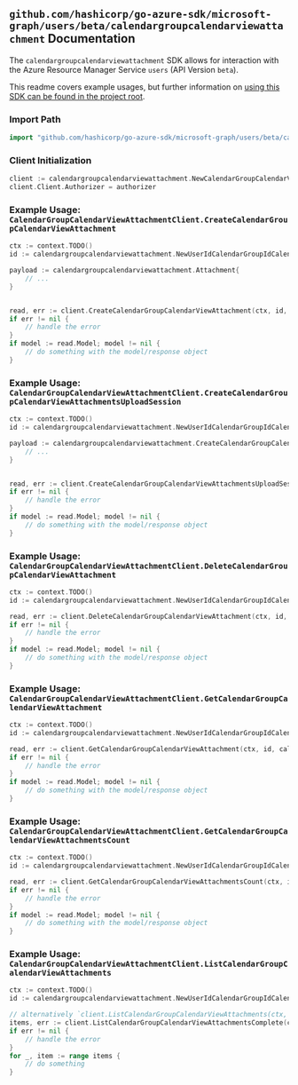 
## `github.com/hashicorp/go-azure-sdk/microsoft-graph/users/beta/calendargroupcalendarviewattachment` Documentation

The `calendargroupcalendarviewattachment` SDK allows for interaction with the Azure Resource Manager Service `users` (API Version `beta`).

This readme covers example usages, but further information on [using this SDK can be found in the project root](https://github.com/hashicorp/go-azure-sdk/tree/main/docs).

### Import Path

```go
import "github.com/hashicorp/go-azure-sdk/microsoft-graph/users/beta/calendargroupcalendarviewattachment"
```


### Client Initialization

```go
client := calendargroupcalendarviewattachment.NewCalendarGroupCalendarViewAttachmentClientWithBaseURI("https://management.azure.com")
client.Client.Authorizer = authorizer
```


### Example Usage: `CalendarGroupCalendarViewAttachmentClient.CreateCalendarGroupCalendarViewAttachment`

```go
ctx := context.TODO()
id := calendargroupcalendarviewattachment.NewUserIdCalendarGroupIdCalendarIdCalendarViewID("userIdValue", "calendarGroupIdValue", "calendarIdValue", "eventIdValue")

payload := calendargroupcalendarviewattachment.Attachment{
	// ...
}


read, err := client.CreateCalendarGroupCalendarViewAttachment(ctx, id, payload)
if err != nil {
	// handle the error
}
if model := read.Model; model != nil {
	// do something with the model/response object
}
```


### Example Usage: `CalendarGroupCalendarViewAttachmentClient.CreateCalendarGroupCalendarViewAttachmentsUploadSession`

```go
ctx := context.TODO()
id := calendargroupcalendarviewattachment.NewUserIdCalendarGroupIdCalendarIdCalendarViewID("userIdValue", "calendarGroupIdValue", "calendarIdValue", "eventIdValue")

payload := calendargroupcalendarviewattachment.CreateCalendarGroupCalendarViewAttachmentsUploadSessionRequest{
	// ...
}


read, err := client.CreateCalendarGroupCalendarViewAttachmentsUploadSession(ctx, id, payload)
if err != nil {
	// handle the error
}
if model := read.Model; model != nil {
	// do something with the model/response object
}
```


### Example Usage: `CalendarGroupCalendarViewAttachmentClient.DeleteCalendarGroupCalendarViewAttachment`

```go
ctx := context.TODO()
id := calendargroupcalendarviewattachment.NewUserIdCalendarGroupIdCalendarIdCalendarViewIdAttachmentID("userIdValue", "calendarGroupIdValue", "calendarIdValue", "eventIdValue", "attachmentIdValue")

read, err := client.DeleteCalendarGroupCalendarViewAttachment(ctx, id, calendargroupcalendarviewattachment.DefaultDeleteCalendarGroupCalendarViewAttachmentOperationOptions())
if err != nil {
	// handle the error
}
if model := read.Model; model != nil {
	// do something with the model/response object
}
```


### Example Usage: `CalendarGroupCalendarViewAttachmentClient.GetCalendarGroupCalendarViewAttachment`

```go
ctx := context.TODO()
id := calendargroupcalendarviewattachment.NewUserIdCalendarGroupIdCalendarIdCalendarViewIdAttachmentID("userIdValue", "calendarGroupIdValue", "calendarIdValue", "eventIdValue", "attachmentIdValue")

read, err := client.GetCalendarGroupCalendarViewAttachment(ctx, id, calendargroupcalendarviewattachment.DefaultGetCalendarGroupCalendarViewAttachmentOperationOptions())
if err != nil {
	// handle the error
}
if model := read.Model; model != nil {
	// do something with the model/response object
}
```


### Example Usage: `CalendarGroupCalendarViewAttachmentClient.GetCalendarGroupCalendarViewAttachmentsCount`

```go
ctx := context.TODO()
id := calendargroupcalendarviewattachment.NewUserIdCalendarGroupIdCalendarIdCalendarViewID("userIdValue", "calendarGroupIdValue", "calendarIdValue", "eventIdValue")

read, err := client.GetCalendarGroupCalendarViewAttachmentsCount(ctx, id, calendargroupcalendarviewattachment.DefaultGetCalendarGroupCalendarViewAttachmentsCountOperationOptions())
if err != nil {
	// handle the error
}
if model := read.Model; model != nil {
	// do something with the model/response object
}
```


### Example Usage: `CalendarGroupCalendarViewAttachmentClient.ListCalendarGroupCalendarViewAttachments`

```go
ctx := context.TODO()
id := calendargroupcalendarviewattachment.NewUserIdCalendarGroupIdCalendarIdCalendarViewID("userIdValue", "calendarGroupIdValue", "calendarIdValue", "eventIdValue")

// alternatively `client.ListCalendarGroupCalendarViewAttachments(ctx, id, calendargroupcalendarviewattachment.DefaultListCalendarGroupCalendarViewAttachmentsOperationOptions())` can be used to do batched pagination
items, err := client.ListCalendarGroupCalendarViewAttachmentsComplete(ctx, id, calendargroupcalendarviewattachment.DefaultListCalendarGroupCalendarViewAttachmentsOperationOptions())
if err != nil {
	// handle the error
}
for _, item := range items {
	// do something
}
```
